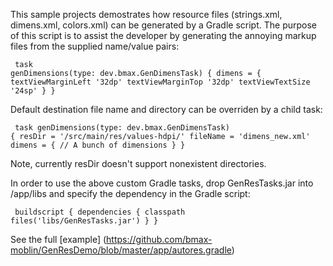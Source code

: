 This sample projects demostrates how resource files (strings.xml, dimens.xml, colors.xml) can be generated by a Gradle script. 
The purpose of this script is to assist the developer by generating the annoying markup files from the supplied name/value pairs:
<code><pre>
task genDimensions(type: dev.bmax.GenDimensTask) {
    dimens = {
        textViewMarginLeft '32dp'
        textViewMarginTop '32dp'
        textViewTextSize '24sp'
    }
}
</pre></code>

Default destination file name and directory can be overriden by a child task:<code><pre>
task genDimensions(type: dev.bmax.GenDimensTask) {
    resDir = '/src/main/res/values-hdpi/'
    fileName = 'dimens_new.xml'
    dimens = {
        // A bunch of dimensions
    }
}
</pre></code>
Note, currently resDir doesn't support nonexistent directories.

In order to use the above custom Gradle tasks, drop GenResTasks.jar into /app/libs and specify the dependency 
in the Gradle script:
<code><pre>
buildscript {
    dependencies {
        classpath files('libs/GenResTasks.jar')
    }
}
</pre></code>

See the full [example] (https://github.com/bmax-moblin/GenResDemo/blob/master/app/autores.gradle)
